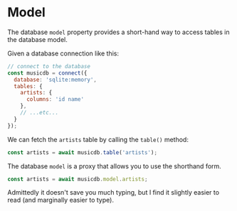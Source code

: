 # Model

The database `model` property provides a short-hand way to access tables
in the database model.

Given a database connection like this:

```js
// connect to the database
const musicdb = connect({
  database: 'sqlite:memory',
  tables: {
    artists: {
      columns: 'id name'
    },
    // ...etc...
  }
});
```

We can fetch the `artists` table by calling the `table()` method:

```js
const artists = await musicdb.table('artists');
```

The database `model` is a proxy that allows you to use the shorthand form.

```js
const artists = await musicdb.model.artists;
```

Admittedly it doesn't save you much typing, but I find it slightly
easier to read (and marginally easier to type).